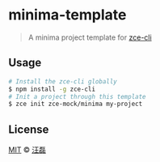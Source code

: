 # minima-template

> A minima project template for [zce-cli](https://github.com/zce/zce-cli)

## Usage

```sh
# Install the zce-cli globally
$ npm install -g zce-cli
# Init a project through this template
$ zce init zce-mock/minima my-project
```

## License

[MIT](LICENSE) &copy; [汪磊](https://zce.me)
